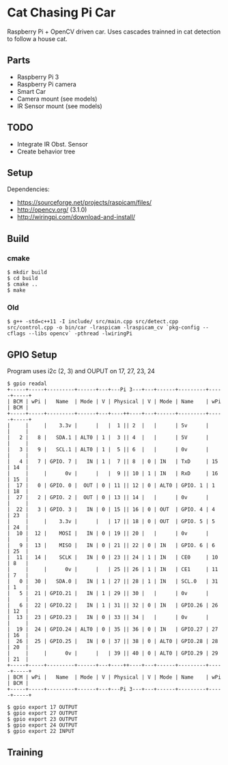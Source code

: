 # Cat Chasing Pi Car

Raspberry Pi + OpenCV driven car. Uses cascades trainned in cat detection to follow a house cat.

## Parts

* Raspberry Pi 3
* Raspberry Pi camera
* Smart Car
* Camera mount (see models)
* IR Sensor mount (see models)

## TODO

* Integrate IR Obst. Sensor
* Create behavior tree

## Setup

Dependencies: 

* https://sourceforge.net/projects/raspicam/files/
* http://opencv.org/ (3.1.0)
* http://wiringpi.com/download-and-install/

## Build

### cmake

    $ mkdir build
    $ cd build
    $ cmake ..
    $ make  

### Old

    $ g++ -std=c++11 -I include/ src/main.cpp src/detect.cpp src/control.cpp -o bin/car -lraspicam -lraspicam_cv `pkg-config --cflags --libs opencv` -pthread -lwiringPi

## GPIO Setup

Program uses i2c (2, 3) and OUPUT on 17, 27, 23, 24

    $ gpio readal
    +-----+-----+---------+------+---+---Pi 3---+---+------+---------+-----+-----+
    | BCM | wPi |   Name  | Mode | V | Physical | V | Mode | Name    | wPi | BCM |
    +-----+-----+---------+------+---+----++----+---+------+---------+-----+-----+
    |     |     |    3.3v |      |   |  1 || 2  |   |      | 5v      |     |     |
    |   2 |   8 |   SDA.1 | ALT0 | 1 |  3 || 4  |   |      | 5V      |     |     |
    |   3 |   9 |   SCL.1 | ALT0 | 1 |  5 || 6  |   |      | 0v      |     |     |
    |   4 |   7 | GPIO. 7 |   IN | 1 |  7 || 8  | 0 | IN   | TxD     | 15  | 14  |
    |     |     |      0v |      |   |  9 || 10 | 1 | IN   | RxD     | 16  | 15  |
    |  17 |   0 | GPIO. 0 |  OUT | 0 | 11 || 12 | 0 | ALT0 | GPIO. 1 | 1   | 18  |
    |  27 |   2 | GPIO. 2 |  OUT | 0 | 13 || 14 |   |      | 0v      |     |     |
    |  22 |   3 | GPIO. 3 |   IN | 0 | 15 || 16 | 0 | OUT  | GPIO. 4 | 4   | 23  |
    |     |     |    3.3v |      |   | 17 || 18 | 0 | OUT  | GPIO. 5 | 5   | 24  |
    |  10 |  12 |    MOSI |   IN | 0 | 19 || 20 |   |      | 0v      |     |     |
    |   9 |  13 |    MISO |   IN | 0 | 21 || 22 | 0 | IN   | GPIO. 6 | 6   | 25  |
    |  11 |  14 |    SCLK |   IN | 0 | 23 || 24 | 1 | IN   | CE0     | 10  | 8   |
    |     |     |      0v |      |   | 25 || 26 | 1 | IN   | CE1     | 11  | 7   |
    |   0 |  30 |   SDA.0 |   IN | 1 | 27 || 28 | 1 | IN   | SCL.0   | 31  | 1   |
    |   5 |  21 | GPIO.21 |   IN | 1 | 29 || 30 |   |      | 0v      |     |     |
    |   6 |  22 | GPIO.22 |   IN | 1 | 31 || 32 | 0 | IN   | GPIO.26 | 26  | 12  |
    |  13 |  23 | GPIO.23 |   IN | 0 | 33 || 34 |   |      | 0v      |     |     |
    |  19 |  24 | GPIO.24 | ALT0 | 0 | 35 || 36 | 0 | IN   | GPIO.27 | 27  | 16  |
    |  26 |  25 | GPIO.25 |   IN | 0 | 37 || 38 | 0 | ALT0 | GPIO.28 | 28  | 20  |
    |     |     |      0v |      |   | 39 || 40 | 0 | ALT0 | GPIO.29 | 29  | 21  |
    +-----+-----+---------+------+---+----++----+---+------+---------+-----+-----+
    | BCM | wPi |   Name  | Mode | V | Physical | V | Mode | Name    | wPi | BCM |
    +-----+-----+---------+------+---+---Pi 3---+---+------+---------+-----+-----+

    $ gpio export 17 OUTPUT
    $ gpio export 27 OUTPUT
    $ gpio export 23 OUTPUT
    $ gpio export 24 OUTPUT
    $ gpio export 22 INPUT

## Training